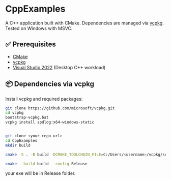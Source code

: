 # CppExamples

A C++ application built with CMake. Dependencies are managed via [vcpkg](https://github.com/microsoft/vcpkg). Tested on Windows with MSVC.

## ✅ Prerequisites

- [CMake](https://cmake.org/download/)
- [vcpkg](https://github.com/microsoft/vcpkg)
- [Visual Studio 2022](https://visualstudio.microsoft.com/vs/) (Desktop C++ workload)

## 📦 Dependencies via vcpkg

Install vcpkg and required packages:

```bash
git clone https://github.com/microsoft/vcpkg.git
cd vcpkg
bootstrap-vcpkg.bat
vcpkg install spdlog:x64-windows-static


git clone <your-repo-url>
cd CppExamples
mkdir build

cmake -S . -B build -DCMAKE_TOOLCHAIN_FILE=C:/Users/<username>/vcpkg/scripts/buildsystems/vcpkg.cmake  -DVCPKG_TARGET_TRIPLET=x64-windows-static

cmake --build build --config Release

```

your exe will be in Release folder.
